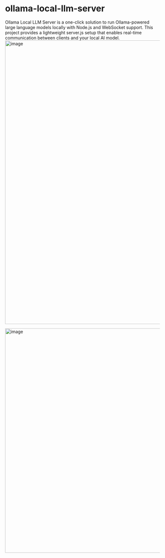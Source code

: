 # ollama-local-llm-server
Ollama Local LLM Server is a one-click solution to run Ollama-powered large language models locally with Node.js and WebSocket support. This project provides a lightweight server.js setup that enables real-time communication between clients and your local AI model.
<img width="1918" height="924" alt="image" src="https://github.com/user-attachments/assets/776c7d5f-286e-4910-a8a7-924432432398" />

<img width="1468" height="731" alt="image" src="https://github.com/user-attachments/assets/9dd17436-1106-4298-9a0d-d329f92fcaf2" />
